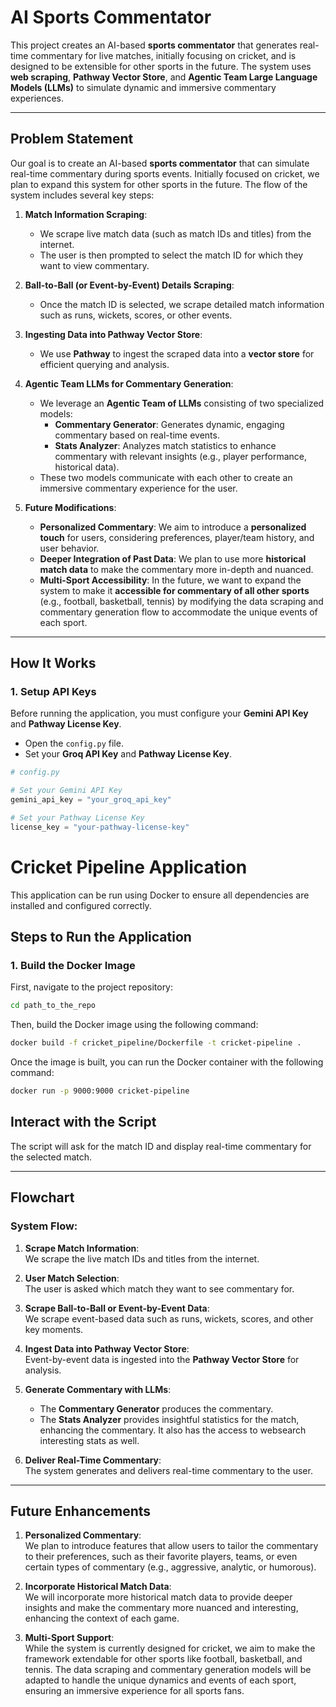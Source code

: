 # AI Sports Commentator

This project creates an AI-based **sports commentator** that generates real-time commentary for live matches, initially focusing on cricket, and is designed to be extensible for other sports in the future. The system uses **web scraping**, **Pathway Vector Store**, and **Agentic Team Large Language Models (LLMs)** to simulate dynamic and immersive commentary experiences.

---

## Problem Statement

Our goal is to create an AI-based **sports commentator** that can simulate real-time commentary during sports events. Initially focused on cricket, we plan to expand this system for other sports in the future. The flow of the system includes several key steps:

1. **Match Information Scraping**:  
   - We scrape live match data (such as match IDs and titles) from the internet.
   - The user is then prompted to select the match ID for which they want to view commentary.

2. **Ball-to-Ball (or Event-by-Event) Details Scraping**:  
   - Once the match ID is selected, we scrape detailed match information such as runs, wickets, scores, or other events.

3. **Ingesting Data into Pathway Vector Store**:  
   - We use **Pathway** to ingest the scraped data into a **vector store** for efficient querying and analysis.

4. **Agentic Team LLMs for Commentary Generation**:  
   - We leverage an **Agentic Team of LLMs** consisting of two specialized models:
     - **Commentary Generator**: Generates dynamic, engaging commentary based on real-time events.
     - **Stats Analyzer**: Analyzes match statistics to enhance commentary with relevant insights (e.g., player performance, historical data).
   - These two models communicate with each other to create an immersive commentary experience for the user.

5. **Future Modifications**:  
   - **Personalized Commentary**: We aim to introduce a **personalized touch** for users, considering preferences, player/team history, and user behavior.
   - **Deeper Integration of Past Data**: We plan to use more **historical match data** to make the commentary more in-depth and nuanced.
   - **Multi-Sport Accessibility**: In the future, we want to expand the system to make it **accessible for commentary of all other sports** (e.g., football, basketball, tennis) by modifying the data scraping and commentary generation flow to accommodate the unique events of each sport.

---

## How It Works

### 1. **Setup API Keys**  
   Before running the application, you must configure your **Gemini API Key** and **Pathway License Key**.

   - Open the `config.py` file.
   - Set your **Groq API Key** and **Pathway License Key**.

```python
# config.py

# Set your Gemini API Key
gemini_api_key = "your_groq_api_key"

# Set your Pathway License Key
license_key = "your-pathway-license-key"
```
# Cricket Pipeline Application

This application can be run using Docker to ensure all dependencies are installed and configured correctly.

## Steps to Run the Application

### 1. Build the Docker Image

First, navigate to the project repository:

```bash
cd path_to_the_repo
```

Then, build the Docker image using the following command:
```bash
docker build -f cricket_pipeline/Dockerfile -t cricket-pipeline .
```
Once the image is built, you can run the Docker container with the following command:
```bash
docker run -p 9000:9000 cricket-pipeline
```

## Interact with the Script

The script will ask for the match ID and display real-time commentary for the selected match.

---

## Flowchart

### System Flow:

1. **Scrape Match Information**:  
   We scrape the live match IDs and titles from the internet.

2. **User Match Selection**:  
   The user is asked which match they want to see commentary for.

3. **Scrape Ball-to-Ball or Event-by-Event Data**:  
   We scrape event-based data such as runs, wickets, scores, and other key moments.

4. **Ingest Data into Pathway Vector Store**:  
   Event-by-event data is ingested into the **Pathway Vector Store** for analysis.

5. **Generate Commentary with LLMs**:
   - The **Commentary Generator** produces the commentary.
   - The **Stats Analyzer** provides insightful statistics for the match, enhancing the commentary. It also has the access to websearch interesting stats as well.

6. **Deliver Real-Time Commentary**:  
   The system generates and delivers real-time commentary to the user.

---

## Future Enhancements

1. **Personalized Commentary**:  
   We plan to introduce features that allow users to tailor the commentary to their preferences, such as their favorite players, teams, or even certain types of commentary (e.g., aggressive, analytic, or humorous).

2. **Incorporate Historical Match Data**:  
   We will incorporate more historical match data to provide deeper insights and make the commentary more nuanced and interesting, enhancing the context of each game.

3. **Multi-Sport Support**:  
   While the system is currently designed for cricket, we aim to make the framework extendable for other sports like football, basketball, and tennis. The data scraping and commentary generation models will be adapted to handle the unique dynamics and events of each sport, ensuring an immersive experience for all sports fans.
